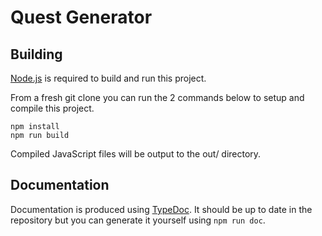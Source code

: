 # Quest Generator

## Building

[Node.js](https://nodejs.org/) is required to build and run this project.

From a fresh git clone you can run the 2 commands below to setup and compile this project.

```
npm install
npm run build
```

Compiled JavaScript files will be output to the out/ directory.

## Documentation

Documentation is produced using [TypeDoc](https://typedoc.org/). It should be up to date in the
repository but you can generate it yourself using `npm run doc`.